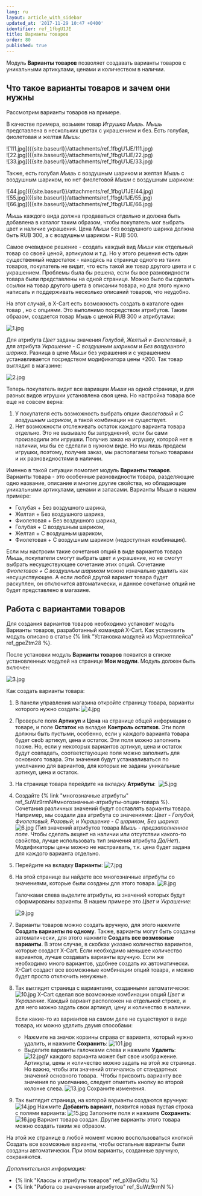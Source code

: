 ```yaml
---
lang: ru
layout: article_with_sidebar
updated_at: '2017-11-29 10:47 +0400'
identifier: ref_1fbgU1JE
title: Варианты товаров
order: 80
published: true
---
```

Модуль **Варианты товаров** позволяет создавать варианты товаров с уникальными артикулами, ценами и количеством в наличии.

## Что такое варианты товаров и зачем они нужны

Рассмотрим варианты товаров на примере.

В качестве примера, возьмем товар _Игрушка Мышь_. _Мышь_ представлена в нескольких цветах с украшением и без. Есть голубая, фиолетовая и желтая _Мышь_:
<div class="ui stackable three column grid">
    <div class="column" markdown="span">
        ![111.jpg]({{site.baseurl}}/attachments/ref_1fbgU1JE/111.jpg)
    </div>
    <div class="column" markdown="span">
        ![22.jpg]({{site.baseurl}}/attachments/ref_1fbgU1JE/22.jpg)
    </div>
    <div class="column" markdown="span">
        ![33.jpg]({{site.baseurl}}/attachments/ref_1fbgU1JE/33.jpg)
    </div>
</div>

Также, есть голубая _Мышь_ с воздушным шариком и желтая _Мышь_ с воздушным шариком, но нет фиолетовой _Мыши_ с воздушным шариком:
<div class="ui stackable three column grid">    
    <div class="column" markdown="span">
        ![44.jpg]({{site.baseurl}}/attachments/ref_1fbgU1JE/44.jpg)
    </div>
    <div class="column" markdown="span">
        ![55.jpg]({{site.baseurl}}/attachments/ref_1fbgU1JE/55.jpg)
    </div>
    <div class="column" markdown="span">
        ![66.jpg]({{site.baseurl}}/attachments/ref_1fbgU1JE/66.jpg)
    </div>
</div>

_Мышь_ каждого вида должна продаваться отдельно и должна быть добавлена в каталог таким образом, чтобы покупатель мог выбрать цвет и наличие украшения. Цена _Мыши_ без воздушного шарика должна быть RUB 300, а с воздушным шариком - RUB 500. 

Самое очевидное решение - создать каждый вид _Мыши_ как отдельный товар со своей ценой, артикулом и т.д. Но у этого решения есть один существенный недостаток - находясь на странице одного из таких товаров, покупатель не видит, что есть такой же товар другого цвета и с украшением. Проблемы была бы решена, если бы все разновидности товара были представлены на одной странице. Можно было бы сделать ссылки на товар другого цвета в описании товара, но для этого нужно написать и поддерживать несколько описаний товаров, что неудобно.

На этот случай, в X-Cart есть возможность создать в каталоге один товар , но с опциями. Это выполнимо посредством атрибутов. Таким образом, создается товар _Мышь_ с ценой RUB 300 и атрибутами:

![1.jpg]({{site.baseurl}}/attachments/ref_1fbgU1JE/1.jpg)

Для атрибута _Цвет_ заданы значения _Голубой_, _Желтый_ и _Фиолетовый_, а для атрибута _Украшение_ - _С воздушным шариком_ и _Без воздушного шарика_. Разница в цене _Мыши_ без украшения и с украшением устанавливается посредством модификатора цены +200. Так товар выглядит в магазине:

![2.jpg]({{site.baseurl}}/attachments/ref_1fbgU1JE/2.jpg)

Теперь покупатель видит все вариации _Мыши_ на одной странице, и для разных видов игрушки установлена своя цена. Но настройка товара все еще не совсем верна:

1.  У покупателя есть возможность выбрать опции _Фиолетовый_ и _С воздушным шариком_, а такой комбинации не существует.
2.  Нет возможности отслеживать остаток каждого варианта товара отдельно. Это не вызывало бы затруднений, если бы сами производили эти игрушки. Получив заказ на игрушку, которой нет в наличии, мы бы ее сделали в нужном виде. Но мы лишь продаем игрушки, поэтому, получив заказ, мы располагаем только товарами и их разновидностями  в наличии. 

Именно в такой ситуации помогает модуль **Варианты товаров**. Варианты товара - это особенные разновидности товара, разделяющие одно название, описание и многие другие свойства, но обладающие уникальными артикулами, ценами и запасами. Варианты _Мыши_ в нашем примере:

*   Голубая + Без воздушного шарика,
*   Желтая + Без воздушного шарика,
*   Фиолетовая + Без воздушного шарика,
*   Голубая + С воздушным шариком,
*   Желтая + С воздушным шариком,
*   Фиолетовая + С воздушным шариком (недоступная комбинация).

Если мы настроим такие сочетания опций в виде вариантов товара _Мышь_, покупатели смогут выбрать цвет и украшение, но не смогут выбрать несуществующее сочетание этих опций. Сочетание _Фиолетовая + С воздушным шариком_ можно изначально удалить как несуществующее. А если любой другой вариант товара будет раскуплен, он отключится автоматически, и данное сочетание опций не будет представлено в магазине. 


## Работа с вариантами товаров

Для создания вариантов товаров необходимо установит модуль Варианты товаров, разработанный командой X-Cart.  Как установить модуль описано в статье {% link "Установка модулей из Маркетплейса" ref_gpeZtm28 %}.

После установки модуль **Варианты товаров** появится в списке установленных модулей на странице **Мои модули**. Модуль должен быть включен:

![3.jpg]({{site.baseurl}}/attachments/ref_1fbgU1JE/3.jpg)

Как создать варианты товара:

1.  В панели управления магазина откройте страницу товара, варианты которого нужно создать:
    ![4.jpg]({{site.baseurl}}/attachments/ref_1fbgU1JE/4.jpg)
2.  Проверьте поля **Артикул** и **Цена** на странице общей информации о товаре, и поле **Остаток** на вкладке **Контроль остатков**. Эти поля должны быть пустыми, особенно, если у каждого варианта товара будeт своb артикул, цена и остаток. Эти поля можно заполнить позже. Но, если у некоторых вариантов артикул, цена и остаток будут совпадать, соответствующие поля можно заполнить для основного товара. Эти значения будут устанавливаться по умолчанию для вариантов, для которых не заданы уникальные артикул, цена и остаток.

3.  На странице товара перейдите на вкладку **Атрибуты**: 
    ![5.jpg]({{site.baseurl}}/attachments/ref_1fbgU1JE/5.jpg)
4.  Создайте {% link "многозначные атрибуты" ref_SuWz9rmN#многозначные-атрибуты-опции-товара %}. Сочетания различных значений будут составлять варианты товара. Например, мы создали два атрибута со значениями: _Цвет  - Голубой, Фиолетовый, Розовый_; и _Украшение - С шариком, Без шарика_:
    ![6.jpg]({{site.baseurl}}/attachments/ref_1fbgU1JE/6.jpg)
    (Тип значений атрибутов товара _Мышь_ - _предзаполненное поле_. Чтобы сделать акцент на наличии или отсутствии какого-то свойства, лучше использовать тип значения атрибута _Да/Нет_).
    Модификаторы цены можно не настраивать, т.к. цена будет задана для каждого варианта отдельно.

5.  Перейдите на вкладку **Варианты**:
    ![7.jpg]({{site.baseurl}}/attachments/ref_1fbgU1JE/7.jpg)

6.  На этой странице вы найдете все многозначные атрибуты со значениями, которые были созданы для этого товара.
    ![8.jpg]({{site.baseurl}}/attachments/ref_1fbgU1JE/8.jpg)

    Галочками слева выделите атрибуты, из значений которых будут сформированы варианты. В нашем примере это _Цвет_ и _Украшение_:

    ![9.jpg]({{site.baseurl}}/attachments/ref_1fbgU1JE/9.jpg)

7.  Варианты товаров можно создать вручную, для этого нажмите **Создать варианты по одному**. Также, варианты могут быть созданы автоматически, для этого нажмите **Создать все возможные варианты**. В этом случае, в скобках указано количество вариантов, которые создаст X-Cart.
    Если необходимо меньшее количество вариантов, лучше создавать варианты вручную. Если же необходимо много вариантов, удобнее создать их автоматически. X-Cart создаст все возможнные комбинации опций товара, и можно будет просто отключить ненужные.
8.  Так выглядит страница с вариантами, созданными автоматически:
    ![10.jpg]({{site.baseurl}}/attachments/ref_1fbgU1JE/10.jpg)
    X-Cart сделал все возможные комбинации опций _Цвет_ и _Украшение_. Каждый вариант расположен на отдельной строке, и для него можно задать свои артикул, цену и количество в наличии.

    Если какие-то из вариантов на самом деле не существуют в виде товара, их можно удалить двумя способами:

    *   Нажмите на значок корзины справа от варианта, который нужно удалить, и нажмите **Сохранить**:
        ![101.jpg]({{site.baseurl}}/attachments/ref_1fbgU1JE/101.jpg)
    *   Выделите варианты галочками слева и нажмите **Удалить**:
        ![12.jpg]({{site.baseurl}}/attachments/ref_1fbgU1JE/12.jpg)У каждого варианта может быт свое изображение. Артикулы, цены и количество можно задать на этой же странице. Но важно, чтобы эти значений отличались от стандартных значений основного товара. 
    Чтобы присвоить варианту все значения по умолчанию, следует отметить кнопку во второй колонке слева.
    ![13.jpg]({{site.baseurl}}/attachments/ref_1fbgU1JE/13.jpg)
    Сохраните изменения.

9.  Так выглядит страница, на которой варианты создаются вручную:
    ![14.jpg]({{site.baseurl}}/attachments/ref_1fbgU1JE/14.jpg)
    Нажмите **Добавить вариант**, появится новая пустая строка с полями варианта:
    ![15.jpg]({{site.baseurl}}/attachments/ref_1fbgU1JE/15.jpg)
    Заполните поля и нажмите **Сохранить**:
    ![16.jpg]({{site.baseurl}}/attachments/ref_1fbgU1JE/16.jpg)
    Вариант товара создан. Другие варианты этого товара можно создать таким же образом.

На этой же странице в любой момент можно воспользоваться кнопкой Создать все возможные варианты, чтобы остальные варианты были созданы автоматически. При этом варианты, созданные вручную, сохраняются.

_Дополнительная информация:_

*   {% link "Классы и атрибуты товаров" ref_pXBwGdtu %}
*   {% link "Работа со значениями атрибутов" ref_SuWz9rmN %}

